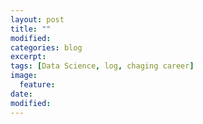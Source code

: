 ```yaml
---
layout: post
title: ""
modified:
categories: blog
excerpt:
tags: [Data Science, log, chaging career]
image:
  feature:
date:
modified:
---
```

